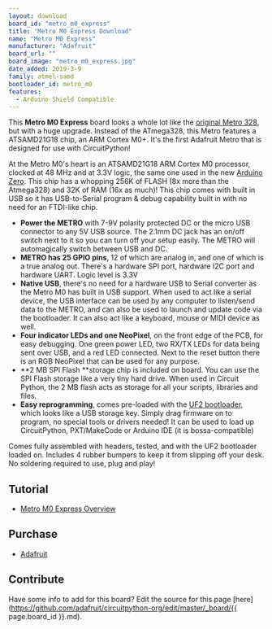 ```yaml
---
layout: download
board_id: "metro_m0_express"
title: "Metro M0 Express Download"
name: "Metro M0 Express"
manufacturer: "Adafruit"
board_url: ""
board_image: "metro_m0_express.jpg"
date_added: 2019-3-9
family: atmel-samd
bootloader_id: metro_m0
features:
  - Arduino Shield Compatible
---
```


This **Metro M0 Express** board looks a whole lot like the [original Metro 328](https://www.adafruit.com/product/2488), but with a huge upgrade. Instead of the ATmega328, this Metro features a ATSAMD21G18 chip, an ARM Cortex M0+. It's the first Adafruit Metro that is designed for use with CircuitPython! 

At the Metro M0's heart is an ATSAMD21G18 ARM Cortex M0 processor, clocked at 48 MHz and at 3.3V logic, the same one used in the new [Arduino Zero](https://www.adafruit.com/products/2843). This chip has a whopping 256K of FLASH (8x more than the Atmega328) and 32K of RAM (16x as much)! This chip comes with built in USB so it has USB-to-Serial program & debug capability built in with no need for an FTDI-like chip.

*   **Power the METRO** with 7-9V polarity protected DC or the micro USB connector to any 5V USB source. The 2.1mm DC jack has an on/off switch next to it so you can turn off your setup easily. The METRO will automagically switch between USB and DC.
*   **METRO has 25 GPIO pins**, 12 of which are analog in, and one of which is a true analog out. There's a hardware SPI port, hardware I2C port and hardware UART. Logic level is 3.3V
*   **Native USB**, there's no need for a hardware USB to Serial converter as the Metro M0 has built in USB support. When used to act like a serial device, the USB interface can be used by any computer to listen/send data to the METRO, and can also be used to launch and update code via the bootloader. It can also act like a keyboard, mouse or MIDI device as well.
*   **Four indicator LEDs and one NeoPixel**, on the front edge of the PCB, for easy debugging. One green power LED, two RX/TX LEDs for data being sent over USB, and a red LED connected. Next to the reset button there is an RGB NeoPixel that can be used for any purpose.
*   **2 MB SPI Flash **storage chip is included on board. You can use the SPI Flash storage like a very tiny hard drive. When used in Circuit Python, the 2 MB flash acts as storage for all your scripts, libraries and files.
*   **Easy reprogramming**, comes pre-loaded with the [UF2 bootloader](https://learn.adafruit.com/adafruit-metro-m0-express-designed-for-circuitpython/uf2-bootloader), which looks like a USB storage key. Simply drag firmware on to program, no special tools or drivers needed! It can be used to load up CircuitPython, PXT/MakeCode or Arduino IDE (it is bossa-compatible)

Comes fully assembled with headers, tested, and with the UF2 bootloader loaded on. Includes 4 rubber bumpers to keep it from slipping off your desk. No soldering required to use, plug and play!

## Tutorial
* [Metro M0 Express Overview](https://learn.adafruit.com/adafruit-metro-m0-express-designed-for-circuitpython/overview)

## Purchase
* [Adafruit](https://www.adafruit.com/product/3505)

## Contribute

Have some info to add for this board? Edit the source for this page [here](https://github.com/adafruit/circuitpython-org/edit/master/_board/{{ page.board_id }}.md).
